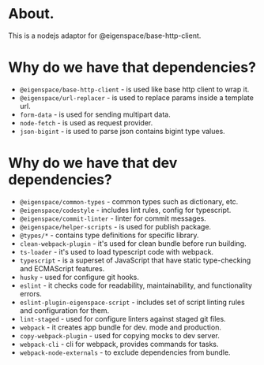 # About.

This is a nodejs adaptor for @eigenspace/base-http-client.

# Why do we have that dependencies?

* `@eigenspace/base-http-client` - is used like base http client to wrap it.
* `@eigenspace/url-replacer` - is used to replace params inside a template url.
* `form-data` - is used for sending multipart data.
* `node-fetch` - is used as request provider.
* `json-bigint` - is used to parse json contains bigint type values.

# Why do we have that dev dependencies?

* `@eigenspace/common-types` - common types such as dictionary, etc.
* `@eigenspace/codestyle` - includes lint rules, config for typescript.
* `@eigenspace/commit-linter` - linter for commit messages.
* `@eigenspace/helper-scripts` - is used for publish package.
* `@types/*` - contains type definitions for specific library.
* `clean-webpack-plugin` - it's used for clean bundle before run building.
* `ts-loader` - it's used to load typescript code with webpack.
* `typescript` - is a superset of JavaScript that have static type-checking and ECMAScript features.
* `husky` - used for configure git hooks.
* `eslint` - it checks code for readability, maintainability, and functionality errors.
* `eslint-plugin-eigenspace-script` - includes set of script linting rules and configuration for them.
* `lint-staged` - used for configure linters against staged git files.
* `webpack` - it creates app bundle for dev. mode and production.
* `copy-webpack-plugin` - used for copying mocks to dev server.
* `webpack-cli` - cli for webpack, provides commands for tasks.
* `webpack-node-externals` - to exclude dependencies from bundle.